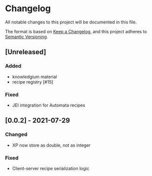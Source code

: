 # Changelog
All notable changes to this project will be documented in this file.

The format is based on [Keep a Changelog](https://keepachangelog.com/en/1.0.0/),
and this project adheres to [Semantic Versioning](https://semver.org/spec/v2.0.0.html).

## [Unreleased]

### Added

- knowledgium material
- recipe registry [#15]

### Fixed

- JEI integration for Automata recipes

## [0.0.2] - 2021-07-29

### Changed

- XP now store as double, not as integer

### Fixed

- Client-server recipe serialization logic



